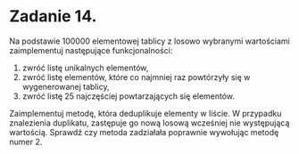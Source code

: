 # Zadanie 14.
Na podstawie 100000 elementowej tablicy z losowo wybranymi wartościami zaimplementuj następujące
funkcjonalności:
1. zwróć listę unikalnych elementów,
2. zwróć listę elementów, które co najmniej raz powtórzyły się w wygenerowanej tablicy,
3. zwróć listę 25 najczęściej powtarzających się elementów.
   
Zaimplementuj metodę, która deduplikuje elementy w liście. 
W przypadku znalezienia duplikatu, zastępuje go nową losową wcześniej nie występującą wartością. 
Sprawdź czy metoda zadziałała poprawnie wywołując metodę numer 2.
